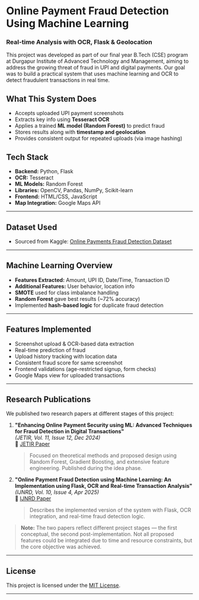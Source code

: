 # Online Payment Fraud Detection Using Machine Learning

### Real-time Analysis with OCR, Flask & Geolocation

This project was developed as part of our final year B.Tech (CSE) program at Durgapur Institute of Advanced Technology and Management, 
aiming to address the growing threat of fraud in UPI and digital payments. 
Our goal was to build a practical system that uses machine learning and OCR to detect fraudulent transactions in real time.

## What This System Does

- Accepts uploaded UPI payment screenshots
- Extracts key info using **Tesseract OCR**
- Applies a trained **ML model (Random Forest)** to predict fraud
- Stores results along with **timestamp and geolocation**
- Provides consistent output for repeated uploads (via image hashing)

## Tech Stack

- **Backend:** Python, Flask
- **OCR:** Tesseract
- **ML Models:** Random Forest
- **Libraries:** OpenCV, Pandas, NumPy, Scikit-learn
- **Frontend:** HTML/CSS, JavaScript
- **Map Integration:** Google Maps API

---

## Dataset Used

- Sourced from Kaggle: [Online Payments Fraud Detection Dataset](https://www.kaggle.com/datasets/rupakroy/online-payments-fraud-detection-dataset)

---

## Machine Learning Overview

- **Features Extracted:** Amount, UPI ID, Date/Time, Transaction ID
- **Additional Features:** User behavior, location info
- **SMOTE** used for class imbalance handling
- **Random Forest** gave best results (~72% accuracy)
- Implemented **hash-based logic** for duplicate fraud detection

---

## Features Implemented

- Screenshot upload & OCR-based data extraction
- Real-time prediction of fraud
- Upload history tracking with location data
- Consistent fraud score for same screenshot
- Frontend validations (age-restricted signup, form checks)
- Google Maps view for uploaded transactions

---

## Research Publications

We published two research papers at different stages of this project:

1. **"Enhancing Online Payment Security using ML: Advanced Techniques for Fraud Detection in Digital Transactions"**  
   *(JETIR, Vol. 11, Issue 12, Dec 2024)*  
   🔗 [JETIR Paper](https://www.jetir.org/view?paper=JETIR2412319)  
   > Focused on theoretical methods and proposed design using Random Forest, Gradient Boosting, and extensive feature engineering. Published during the idea phase.

2. **"Online Payment Fraud Detection using Machine Learning: An Implementation using Flask, OCR and Real-time Transaction Analysis"**  
   *(IJNRD, Vol. 10, Issue 4, Apr 2025)*  
   🔗 [IJNRD Paper](https://ijnrd.org/viewpaperforall.php?paper=IJNRD2504501)  
   > Describes the implemented version of the system with Flask, OCR integration, and real-time fraud detection logic.

> **Note:** The two papers reflect different project stages — the first conceptual, the second post-implementation. Not all proposed features could be integrated due to time and resource constraints, but the core objective was achieved.

---
## License

This project is licensed under the [MIT License](./LICENSE).

---
